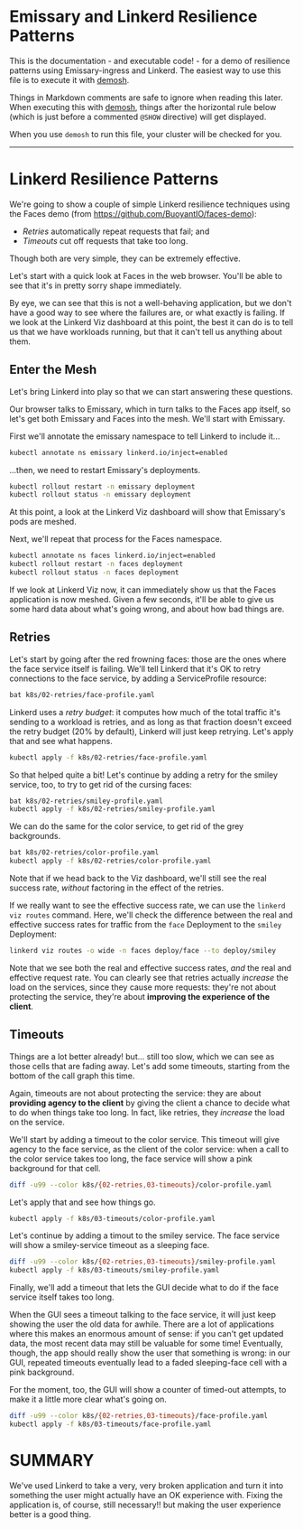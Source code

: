 # Emissary and Linkerd Resilience Patterns

This is the documentation - and executable code! - for a demo of resilience
patterns using Emissary-ingress and Linkerd. The easiest way to use this file
is to execute it with [demosh].

Things in Markdown comments are safe to ignore when reading this later. When
executing this with [demosh], things after the horizontal rule below (which
is just before a commented `@SHOW` directive) will get displayed.

[demosh]: https://github.com/BuoyantIO/demosh

When you use `demosh` to run this file, your cluster will be checked for you.

<!-- set -e >
<!-- @import ../demosh/demo-tools.sh -->
<!-- @import ../demosh/check-requirements.sh -->

<!-- @start_livecast -->

---
<!-- @SHOW -->

# Linkerd Resilience Patterns

We're going to show a couple of simple Linkerd resilience techniques using the
Faces demo (from https://github.com/BuoyantIO/faces-demo):

- _Retries_ automatically repeat requests that fail; and
- _Timeouts_ cut off requests that take too long.

Though both are very simple, they can be extremely effective.

Let's start with a quick look at Faces in the web browser. You'll be able to
see that it's in pretty sorry shape immediately.

<!-- @wait -->
<!-- @show_4 -->
<!-- @wait -->
<!-- @clear -->
<!-- @show_composite -->

By eye, we can see that this is not a well-behaving application, but we don't
have a good way to see where the failures are, or what exactly is failing. If
we look at the Linkerd Viz dashboard at this point, the best it can do is to
tell us that we have workloads running, but that it can't tell us anything
about them.

<!-- @browser_then_composite -->

## Enter the Mesh

Let's bring Linkerd into play so that we can start answering these questions.

Our browser talks to Emissary, which in turn talks to the Faces app itself, so
let's get both Emissary and Faces into the mesh. We'll start with Emissary.

<!-- @wait -->

First we'll annotate the emissary namespace to tell Linkerd to include it...

```bash
kubectl annotate ns emissary linkerd.io/inject=enabled
```

...then, we need to restart Emissary's deployments.

```bash
kubectl rollout restart -n emissary deployment
kubectl rollout status -n emissary deployment
```

At this point, a look at the Linkerd Viz dashboard will show that Emissary's
pods are meshed.

<!-- @browser_then_composite -->

Next, we'll repeat that process for the Faces namespace.

```bash
kubectl annotate ns faces linkerd.io/inject=enabled
kubectl rollout restart -n faces deployment
kubectl rollout status -n faces deployment
```

If we look at Linkerd Viz now, it can immediately show us that the Faces
application is now meshed. Given a few seconds, it'll be able to give us some
hard data about what's going wrong, and about how bad things are.

<!-- @browser_then_composite -->

## Retries

Let's start by going after the red frowning faces: those are the ones where
the face service itself is failing. We'll tell Linkerd that it's OK to retry
connections to the face service, by adding a ServiceProfile resource:

```bash
bat k8s/02-retries/face-profile.yaml
```

Linkerd uses a _retry budget_: it computes how much of the total traffic it's
sending to a workload is retries, and as long as that fraction doesn't exceed
the retry budget (20% by default), Linkerd will just keep retrying. Let's
apply that and see what happens.

```bash
kubectl apply -f k8s/02-retries/face-profile.yaml
```

<!-- @wait_clear -->

So that helped quite a bit! Let's continue by adding a retry for the smiley
service, too, to try to get rid of the cursing faces:

```bash
bat k8s/02-retries/smiley-profile.yaml
kubectl apply -f k8s/02-retries/smiley-profile.yaml
```

<!-- @wait_clear -->

We can do the same for the color service, to get rid of the grey backgrounds.

```bash
bat k8s/02-retries/color-profile.yaml
kubectl apply -f k8s/02-retries/color-profile.yaml
```

<!-- @wait_clear -->

Note that if we head back to the Viz dashboard, we'll still see the real
success rate, _without_ factoring in the effect of the retries.

<!-- @browser_then_composite -->

If we really want to see the effective success rate, we can use the `linkerd
viz routes` command. Here, we'll check the difference between the real and
effective success rates for traffic from the `face` Deployment to the `smiley`
Deployment:

```bash
linkerd viz routes -o wide -n faces deploy/face --to deploy/smiley
```

<!-- @show_terminal -->

Note that we see both the real and effective success rates, _and_ the real and
effective request rate. You can clearly see that retries actually _increase_
the load on the services, since they cause more requests: they're not about
protecting the service, they're about **improving the experience of the
client**.

<!-- @wait_clear -->
<!-- @show_composite -->

## Timeouts

Things are a lot better already! but... still too slow, which we can see as
those cells that are fading away. Let's add some timeouts, starting from the
bottom of the call graph this time.

Again, timeouts are not about protecting the service: they are about
**providing agency to the client** by giving the client a chance to decide
what to do when things take too long. In fact, like retries, they _increase_
the load on the service.

We'll start by adding a timeout to the color service. This timeout will give
agency to the face service, as the client of the color service: when a call to
the color service takes too long, the face service will show a pink background
for that cell.

```bash
diff -u99 --color k8s/{02-retries,03-timeouts}/color-profile.yaml
```

Let's apply that and see how things go.

```bash
kubectl apply -f k8s/03-timeouts/color-profile.yaml
```

<!-- @wait_clear -->

Let's continue by adding a timout to the smiley service. The face service
will show a smiley-service timeout as a sleeping face.

```bash
diff -u99 --color k8s/{02-retries,03-timeouts}/smiley-profile.yaml
kubectl apply -f k8s/03-timeouts/smiley-profile.yaml
```

<!-- @wait_clear -->

Finally, we'll add a timeout that lets the GUI decide what to do if the face
service itself takes too long.

When the GUI sees a timeout talking to the face service, it will just keep
showing the user the old data for awhile. There are a lot of applications
where this makes an enormous amount of sense: if you can't get updated data,
the most recent data may still be valuable for some time! Eventually, though,
the app should really show the user that something is wrong: in our GUI,
repeated timeouts eventually lead to a faded sleeping-face cell with a pink
background.

For the moment, too, the GUI will show a counter of timed-out attempts, to
make it a little more clear what's going on.

```bash
diff -u99 --color k8s/{02-retries,03-timeouts}/face-profile.yaml
kubectl apply -f k8s/03-timeouts/face-profile.yaml
```

<!-- @wait_clear -->

# SUMMARY

We've used Linkerd to take a very, very broken application and turn it into
something the user might actually have an OK experience with. Fixing the
application is, of course, still necessary!! but making the user experience
better is a good thing.

<!-- @wait -->
<!-- @show_slides -->
